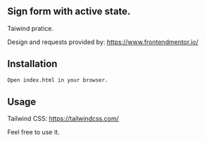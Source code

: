 ## Sign form with active state.

Taiwind pratice.

Design and requests provided by: https://www.frontendmentor.io/ 

## Installation


```bash
Open index.html in your browser.
```

## Usage

Tailwind CSS: https://tailwindcss.com/

Feel free to use it. 